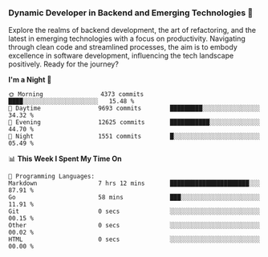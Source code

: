 ### Dynamic Developer in Backend and Emerging Technologies 🚀 

Explore the realms of backend development, the art of refactoring, and the latest in emerging technologies with a focus on productivity. Navigating through clean code and streamlined processes, the aim is to embody excellence in software development, influencing the tech landscape positively. Ready for the journey?

<!--START_SECTION:waka-->
**I'm a Night 🦉** 

```text
🌞 Morning                4373 commits        ████░░░░░░░░░░░░░░░░░░░░░   15.48 % 
🌆 Daytime                9693 commits        █████████░░░░░░░░░░░░░░░░   34.32 % 
🌃 Evening                12625 commits       ███████████░░░░░░░░░░░░░░   44.70 % 
🌙 Night                  1551 commits        █░░░░░░░░░░░░░░░░░░░░░░░░   05.49 % 
```


📊 **This Week I Spent My Time On** 

```text
💬 Programming Languages: 
Markdown                 7 hrs 12 mins       ██████████████████████░░░   87.91 % 
Go                       58 mins             ███░░░░░░░░░░░░░░░░░░░░░░   11.91 % 
Git                      0 secs              ░░░░░░░░░░░░░░░░░░░░░░░░░   00.15 % 
Other                    0 secs              ░░░░░░░░░░░░░░░░░░░░░░░░░   00.02 % 
HTML                     0 secs              ░░░░░░░░░░░░░░░░░░░░░░░░░   00.00 % 
```


<!--END_SECTION:waka-->
